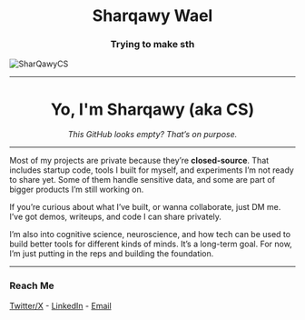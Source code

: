 <h1 align="center">Sharqawy Wael</h1>
<h3 align="center">Trying to make sth</h3>

<p align="left"> <img src="https://komarev.com/ghpvc/?username=SharQawyCS&label=Profile%20views&color=000000&style=3d" alt="SharQawyCS" /> </p>

---

<h1 align="center">Yo, I'm Sharqawy (aka CS)</h1>

<p align="center"><i>This GitHub looks empty? That’s on purpose.</i></p>

---

<p>
Most of my projects are private because they’re <b>closed-source</b>. That includes startup code, tools I built for myself, and experiments I’m not ready to share yet. Some of them handle sensitive data, and some are part of bigger products I’m still working on.
</p>

<p>
If you’re curious about what I’ve built, or wanna collaborate, just DM me. I’ve got demos, writeups, and code I can share privately.
</p>

<p>
I’m also into cognitive science, neuroscience, and how tech can be used to build better tools for different kinds of minds. It’s a long-term goal. For now, I’m just putting in the reps and building the foundation.
</p>

---

<h3>Reach Me</h3>

<p>
<a href="https://twitter.com/sharqawycs">Twitter/X</a> - <a href="https://linkedin.com/in/sharqawycs">LinkedIn</a> - <a href="mailto:sharqawycs@gmail.com">Email</a> 
</p>

